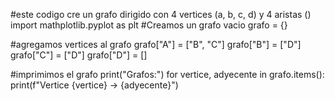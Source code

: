 #este codigo cre un grafo dirigido con 4 vertices (a, b, c, d) y 4 aristas ()
import mathplotlib.pyplot as plt
#Creamos un grafo vacio
grafo = {}

#agregamos vertices al grafo
grafo["A"] = ["B", "C"]
grafo["B"] = ["D"]
grafo["C"] = ["D"]
grafo["D"] = []

#imprimimos el grafo
print("Grafos:")
for vertice, adyecente in grafo.items():
    print(f"Vertice {vertice} -> {adyecente}")